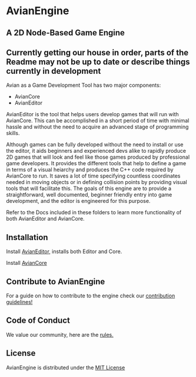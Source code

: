 # AvianEngine
## A 2D Node-Based Game Engine

## Currently getting our house in order, parts of the Readme may not be up to date or describe things currently in development

Avian as a Game Development Tool has two major components:
* AvianCore 
* AvianEditor

AvianEditor is the tool that helps users develop games that will run with AvianCore. 
This can be accomplished in a short period of time with minimal hassle and without the need to acquire an advanced stage of programming skills.

Although games can be fully developed without the need to install or use the editor, it aids beginners and experienced devs alike to rapidly produce 2D games that will look and feel like those games produced by professional game developers.
It provides the different tools that help to define a game in terms of a visual heiarchy and produces the C++ code required by AvianCore to run. 
It saves a lot of time specifying countless coordinates needed in moving objects or in defining collision points by providing visual tools that will facilitate this. 
The goals of this engine are to provide a straightforward, well documented, beginner friendly entry into game development, and the editor is engineered for this purpose.

Refer to the Docs included in these folders to learn more functionality of both AvianEditor and AvianCore. 

## Installation

Install [AvianEditor,](https://www.duckduckgo.com) installs both Editor and Core.

Install [AvianCore](https://www.duckduckgo.com)

## Contribute to AvianEngine

For a guide on how to contribute to the engine check our [contribution guidelines!](https://github.com/whenbellstoll/AvianEngine/Contributing.md "AvianEngine Contribution Guidelines")

## Code of Conduct

We value our community, here are the [rules.](https://www.duckduckgo.com "AvianEngine Code of Conduct")

## License

AvianEngine is distributed under the [MIT License](https://github.com/whenbellstoll/AvianEngine/blob/main/LICENSE.txt)
